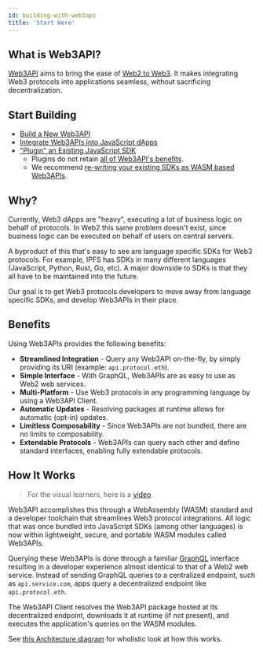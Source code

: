 ```yaml
---
id: building-with-web3api
title: 'Start Here'
---
```


## What is Web3API?

[Web3API](https://web3api.dev) aims to bring the ease of [Web2 to Web3](https://ethereum.org/nl/developers/docs/web2-vs-web3/). It makes integrating Web3 protocols into applications seamless, without sacrificing decentralization.

## Start Building

- [Build a New Web3API](/developers/create-as-web3api)
- [Integrate Web3APIs into JavaScript dApps](/developers/create-js-dapp)
- ["Plugin" an Existing JavaScript SDK](/developers/create-js-plugin)
  - Plugins do not retain [all of Web3API's benefits](#benefits).
  - We recommend [re-writing your existing SDKs as WASM based Web3APIs](/developers/create-as-web3api).

## Why?

Currently, Web3 dApps are "heavy", executing a lot of business logic on behalf of protocols. In Web2 this same problem doesn't exist, since business logic can be executed on behalf of users on central servers.

A byproduct of this that's easy to see are language specific SDKs for Web3 protocols. For example, IPFS has SDKs in many different languages (JavaScript, Python, Rust, Go, etc). A major downside to SDKs is that they all have to be maintained into the future.

Our goal is to get Web3 protocols developers to move away from language specific SDKs, and develop Web3APIs in their place.

## Benefits

Using Web3APIs provides the following benefits:

- **Streamlined Integration** - Query any Web3API on-the-fly, by simply providing its URI (example: `api.protocol.eth`).
- **Simple Interface** - With GraphQL, Web3APIs are as easy to use as Web2 web services.
- **Multi-Platform** - Use Web3 protocols in any programming language by using a Web3API Client.
- **Automatic Updates** - Resolving packages at runtime allows for automatic (opt-in) updates.
- **Limitless Composability** - Since Web3APIs are not bundled, there are no limits to composability.
- **Extendable Protocols** - Web3APIs can query each other and define standard interfaces, enabling fully extendable protocols.

## How It Works

> For the visual learners, here is a [video](http://video.web3api.eth.link/).

Web3API accomplishes this through a WebAssembly (WASM) standard and a developer toolchain that streamlines Web3 protocol integrations.
All logic that was once bundled into JavaScript SDKs (among other languages) is now within lightweight, secure, and portable WASM modules called Web3APIs.

Querying these Web3APIs is done through a familiar [GraphQL](https://graphql.org/) interface resulting in a developer experience almost identical to that of a Web2 web service.
Instead of sending GraphQL queries to a centralized endpoint, such as `api.service.com`, apps query a decentralized endpoint like `api.protocol.eth`.

The Web3API Client resolves the Web3API package hosted at its decentralized endpoint, downloads it at runtime (if not present), and executes the application's queries on the WASM modules.

See [this Architecture diagram](https://github.com/Web3-API/specification/blob/main/spec/intro/2_Architecture.md) for wholistic look at how this works.
